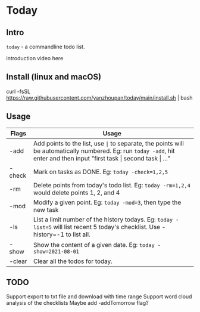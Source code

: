 # Today
## Intro 
`today` - a commandline todo list. 

introduction video here

## Install (linux and macOS)
curl -fsSL https://raw.githubusercontent.com/yanzhoupan/today/main/install.sh | bash

## Usage
| Flags | Usage |
|---------|---------|
| -add | Add points to the list, use <code>&#124;</code> to separate, the points will be automatically numbered. Eg: run `today -add`, hit enter and then input "first task &#124; second task &#124; ..."|
| -check | Mark on tasks as DONE. Eg: `today -check=1,2,5` |
| -rm | Delete points from today's todo list. Eg: `today -rm=1,2,4` would delete points 1, 2, and 4 |
| -mod | Modify a given point. Eg: `today -mod=3`, then type the new task |
| -ls | List a limit number of the history todays. Eg: `today -list=5` will list recent 5 today's checklist. Use -history=-1 to list all. |
| -show | Show the content of a given date. Eg: `today -show=2021-08-01` |
| -clear | Clear all the todos for today. |

## TODO
Support export to txt file and download with time range
Support word cloud analysis of the checklists
Maybe add -addTomorrow flag?

